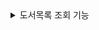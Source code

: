 

<details>
<summary>도서목록 조회 기능</summary>
<div>

- REST API
  - EndPoints
    - <geun.me:8888/api/v1/books>

</div>
</details>